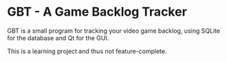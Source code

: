 # GBT - A Game Backlog Tracker

GBT is a small program for tracking your video game backlog,
using SQLite for the database and Qt for the GUI.

This is a learning project and thus not feature-complete.
